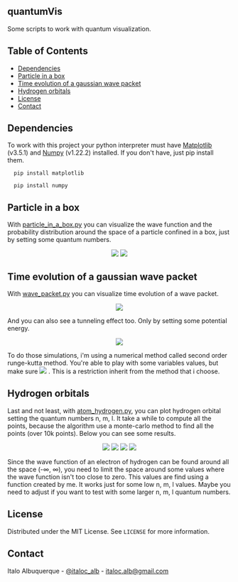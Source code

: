 ## quantumVis
Some scripts to work with quantum visualization.

## Table of Contents
- [Dependencies](#dependencies)
- [Particle in a box](#particle-in-a-box)
- [Time evolution of a gaussian wave packet](#time-evolution-of-a-gaussian-wave-packet)
- [Hydrogen orbitals](#hydrogen-orbitals)
- [License](#license)
- [Contact](#contact)

## Dependencies

To work with this project your python interpreter must have [Matplotlib](https://matplotlib.org/) (v3.5.1) and [Numpy](https://numpy.org/) (v1.22.2) installed. If you don't have, just pip install them.
```
  pip install matplotlib
```
```
  pip install numpy
```


## Particle in a box

With [particle_in_a_box.py](particle_in_a_box.py) you can visualize the wave function and the probability distribution around the space of a particle confined in a box, just by setting some quantum numbers.

<p align="center">
  <img src="imgs/fig1.png"/>
  <img src="imgs/fig2.png"/>
</p>

## Time evolution of a gaussian wave packet

With [wave_packet.py](wave_packet.py) you can visualize time evolution of a wave packet.

<p align="center">
  <img src="imgs/wave.gif"/>
</p>


And you can also see a tunneling effect too. Only by setting some potential energy.

<p align="center">
  <img src="imgs/wave2.gif"/>
</p>

To do those simulations, i'm using a numerical method called second order runge-kutta method. You're able to play with some variables values, but make sure <img src="https://render.githubusercontent.com/render/math?math=\color{white}\dfrac{\Delta%20t}{\Delta%20x%20^%202}%20%3C%201"/> . This is a restriction inherit from the method that i choose.

## Hydrogen orbitals

Last and not least, with [atom_hydrogen.py](atom_hydrogen.py), you can plot hydrogen orbital setting the quantum numbers n, m, l. It take a while to compute all the points, because the algorithm use a monte-carlo method to find all the points (over 10k points). Below you can see some results. 

<p align="center">
  <img src="imgs/fig3.png"/>
  <img src="imgs/fig4.png"/>
  <img src="imgs/fig5.png"/>
  <img src="imgs/fig6.png"/>
</p>

Since the wave function of an electron of hydrogen can be found around all the space (-∞, ∞), you need to limit the space around some values where the wave function isn't too close to zero. This values are find using a function created by me. It works just for some low n, m, l values. Maybe you need to adjust if you want to test with some larger n, m, l quantum numbers.

## License

Distributed under the MIT License. See `LICENSE` for more information.

## Contact

Italo Albuquerque - [@italoc_alb](https://twitter.com/italoc_alb) - italoc.alb@gmail.com
